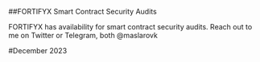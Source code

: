 ##FORTIFYX Smart Contract Security Audits

FORTIFYX has availability for smart contract security audits. Reach out to me on Twitter or Telegram, both @maslarovk

#December 2023
